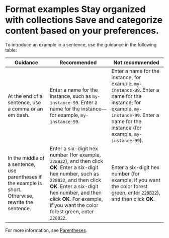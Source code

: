 


# Format examples Stay organized with collections Save and categorize content based on your preferences.

To introduce an example in a sentence, use the guidance in the following table:

| Guidance | Recommended | Not recommended |
| --- | --- | --- |
| At the end of a sentence, use a comma or an em dash. | Enter a name for the instance, such as `my-instance-99`.  Enter a name for the instance—for example, `my-instance-99`. | Enter a name for the instance, for example, `my-instance-99`.  Enter a name for the instance; for example, `my-instance-99`.  Enter a name for the instance (for example, `my-instance-99`). |
| In the middle of a sentence, use parentheses if the example is short. Otherwise, rewrite the sentence. | Enter a six-digit hex number (for example, `228B22`), and then click **OK**.  Enter a six-digit hex number, such as `228B22`, and then click **OK**.  Enter a six-digit hex number, and then click **OK**. For example, if you want the color forest green, enter `228B22`. | Enter a six-digit hex number (for example, if you want the color forest green, enter `228B22`), and then click **OK**. |

For more information, see
[Parentheses](/style/parentheses).



